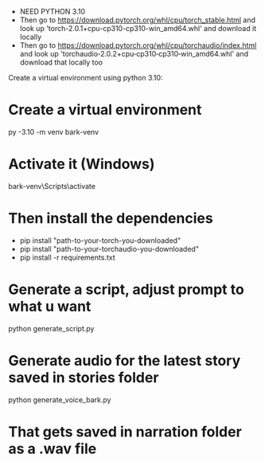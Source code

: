 - NEED PYTHON 3.10
- Then go to https://download.pytorch.org/whl/cpu/torch_stable.html and look up 'torch-2.0.1+cpu-cp310-cp310-win_amd64.whl' and download it locally
- Then go to https://download.pytorch.org/whl/cpu/torchaudio/index.html and look up 'torchaudio‑2.0.2+cpu‑cp310‑cp310‑win_amd64.whl' and download that locally too

Create a virtual environment using python 3.10:


# Create a virtual environment
py -3.10 -m venv bark-venv

# Activate it (Windows)
bark-venv\Scripts\activate

# Then install the dependencies
- pip install "path-to-your-torch-you-downloaded"
- pip install "path-to-your-torchaudio-you-downloaded"
- pip install -r requirements.txt

# Generate a script, adjust prompt to what u want
python generate_script.py

# Generate audio for the latest story saved in stories folder
python generate_voice_bark.py

# That gets saved in narration folder as a .wav file

